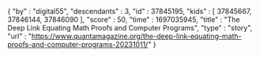 {
  "by" : "digital55",
  "descendants" : 3,
  "id" : 37845195,
  "kids" : [ 37845667, 37846144, 37846090 ],
  "score" : 50,
  "time" : 1697035945,
  "title" : "The Deep Link Equating Math Proofs and Computer Programs",
  "type" : "story",
  "url" : "https://www.quantamagazine.org/the-deep-link-equating-math-proofs-and-computer-programs-20231011/"
}
